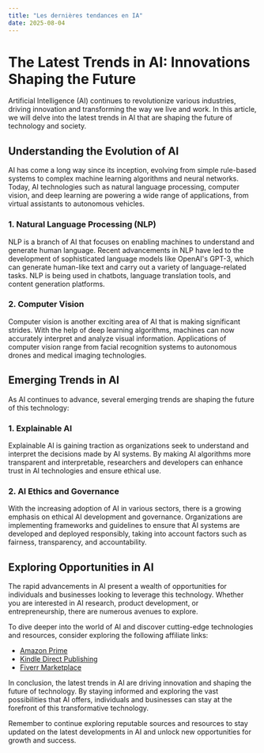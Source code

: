 ```yaml
---
title: "Les dernières tendances en IA"
date: 2025-08-04
---
```


# The Latest Trends in AI: Innovations Shaping the Future

Artificial Intelligence (AI) continues to revolutionize various industries, driving innovation and transforming the way we live and work. In this article, we will delve into the latest trends in AI that are shaping the future of technology and society.

## Understanding the Evolution of AI

AI has come a long way since its inception, evolving from simple rule-based systems to complex machine learning algorithms and neural networks. Today, AI technologies such as natural language processing, computer vision, and deep learning are powering a wide range of applications, from virtual assistants to autonomous vehicles.

### 1. Natural Language Processing (NLP)

NLP is a branch of AI that focuses on enabling machines to understand and generate human language. Recent advancements in NLP have led to the development of sophisticated language models like OpenAI's GPT-3, which can generate human-like text and carry out a variety of language-related tasks. NLP is being used in chatbots, language translation tools, and content generation platforms.

### 2. Computer Vision

Computer vision is another exciting area of AI that is making significant strides. With the help of deep learning algorithms, machines can now accurately interpret and analyze visual information. Applications of computer vision range from facial recognition systems to autonomous drones and medical imaging technologies.

## Emerging Trends in AI

As AI continues to advance, several emerging trends are shaping the future of this technology:

### 1. Explainable AI

Explainable AI is gaining traction as organizations seek to understand and interpret the decisions made by AI systems. By making AI algorithms more transparent and interpretable, researchers and developers can enhance trust in AI technologies and ensure ethical use.

### 2. AI Ethics and Governance

With the increasing adoption of AI in various sectors, there is a growing emphasis on ethical AI development and governance. Organizations are implementing frameworks and guidelines to ensure that AI systems are developed and deployed responsibly, taking into account factors such as fairness, transparency, and accountability.

## Exploring Opportunities in AI

The rapid advancements in AI present a wealth of opportunities for individuals and businesses looking to leverage this technology. Whether you are interested in AI research, product development, or entrepreneurship, there are numerous avenues to explore.

To dive deeper into the world of AI and discover cutting-edge technologies and resources, consider exploring the following affiliate links:

- [Amazon Prime](https://www.amazon.fr/amazonprime?_encoding=UTF8&primeCampaignId=prime_assoc_ft&tag=zenzen0d-21France)
- [Kindle Direct Publishing](https://www.amazon.fr/kindle-dbs/hz/signup?tag=zenzen0d-21France)
- [Fiverr Marketplace](https://go.fiverr.com/visit/?bta=1071918&brand=fiverrmarketplace)

In conclusion, the latest trends in AI are driving innovation and shaping the future of technology. By staying informed and exploring the vast possibilities that AI offers, individuals and businesses can stay at the forefront of this transformative technology.

Remember to continue exploring reputable sources and resources to stay updated on the latest developments in AI and unlock new opportunities for growth and success.